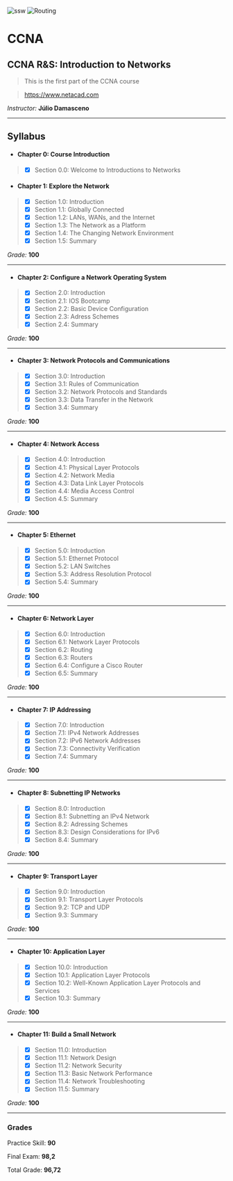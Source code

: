![ssw](http://cleardimension.net/wp-content/uploads/2016/06/CISCObanner.png)
![Routing](https://trainingbasket.in/wp-content/uploads/2017/09/CCNA-Training-Basket.jpg)

# CCNA
## CCNA R&S: Introduction to Networks
> This is the first part of the CCNA course

> https://www.netacad.com

*Instructor:* **Júlio Damasceno**

---

## Syllabus

* #### Chapter 0: Course Introduction
> - [x] Section 0.0: Welcome to Introductions to Networks

* #### Chapter 1: Explore the Network
> - [x] Section 1.0: Introduction
> - [x] Section 1.1: Globally Connected
> - [x] Section 1.2: LANs, WANs, and the Internet
> - [x] Section 1.3: The Network as a Platform
> - [x] Section 1.4: The Changing Network Environment
> - [x] Section 1.5: Summary

*Grade:* **100**

---

* #### Chapter 2: Configure a Network Operating System
> - [x] Section 2.0: Introduction
> - [x] Section 2.1: IOS Bootcamp
> - [x] Section 2.2: Basic Device Configuration
> - [x] Section 2.3: Adress Schemes
> - [x] Section 2.4: Summary

*Grade:* **100**

---

* #### Chapter 3: Network Protocols and Communications
> - [x] Section 3.0: Introduction
> - [x] Section 3.1: Rules of Communication
> - [x] Section 3.2: Network Protocols and Standards
> - [x] Section 3.3: Data Transfer in the Network
> - [x] Section 3.4: Summary

*Grade:* **100**

---

* #### Chapter 4: Network Access
> - [x] Section 4.0: Introduction
> - [x] Section 4.1: Physical Layer Protocols
> - [x] Section 4.2: Network Media
> - [x] Section 4.3: Data Link Layer Protocols
> - [x] Section 4.4: Media Access Control
> - [x] Section 4.5: Summary

*Grade:* **100**

---

* #### Chapter 5: Ethernet
> - [x] Section 5.0: Introduction
> - [x] Section 5.1: Ethernet Protocol
> - [x] Section 5.2: LAN Switches
> - [x] Section 5.3: Address Resolution Protocol
> - [x] Section 5.4: Summary

*Grade:* **100**

---

* #### Chapter 6: Network Layer
> - [x] Section 6.0: Introduction
> - [x] Section 6.1: Network Layer Protocols
> - [x] Section 6.2: Routing
> - [x] Section 6.3: Routers
> - [x] Section 6.4: Configure a Cisco Router
> - [x] Section 6.5: Summary

*Grade:* **100**

---

* #### Chapter 7: IP Addressing
> - [x] Section 7.0: Introduction
> - [x] Section 7.1: IPv4 Network Addresses
> - [x] Section 7.2: IPv6 Network Addresses
> - [x] Section 7.3: Connectivity Verification
> - [x] Section 7.4: Summary

*Grade:* **100**

---

* #### Chapter 8: Subnetting IP Networks
> - [x] Section 8.0: Introduction
> - [x] Section 8.1: Subnetting an IPv4 Network
> - [x] Section 8.2: Adressing Schemes
> - [x] Section 8.3: Design Considerations for IPv6
> - [x] Section 8.4: Summary

*Grade:* **100**

---

* #### Chapter 9: Transport Layer
> - [x] Section 9.0: Introduction
> - [x] Section 9.1: Transport Layer Protocols
> - [x] Section 9.2: TCP and UDP
> - [x] Section 9.3: Summary

*Grade:* **100**

---

* #### Chapter 10: Application Layer
> - [x] Section 10.0: Introduction
> - [x] Section 10.1: Application Layer Protocols
> - [x] Section 10.2: Well-Known Application Layer Protocols and Services
> - [x] Section 10.3: Summary

*Grade:* **100**
    
---

* #### Chapter 11: Build a Small Network
> - [x] Section 11.0: Introduction
> - [x] Section 11.1: Network Design
> - [x] Section 11.2: Network Security
> - [x] Section 11.3: Basic Network Performance
> - [x] Section 11.4: Network Troubleshooting
> - [x] Section 11.5: Summary

*Grade:* **100**
    
---
### Grades

Practice Skill: **90**

Final Exam: **98,2**

Total Grade: **96,72**
